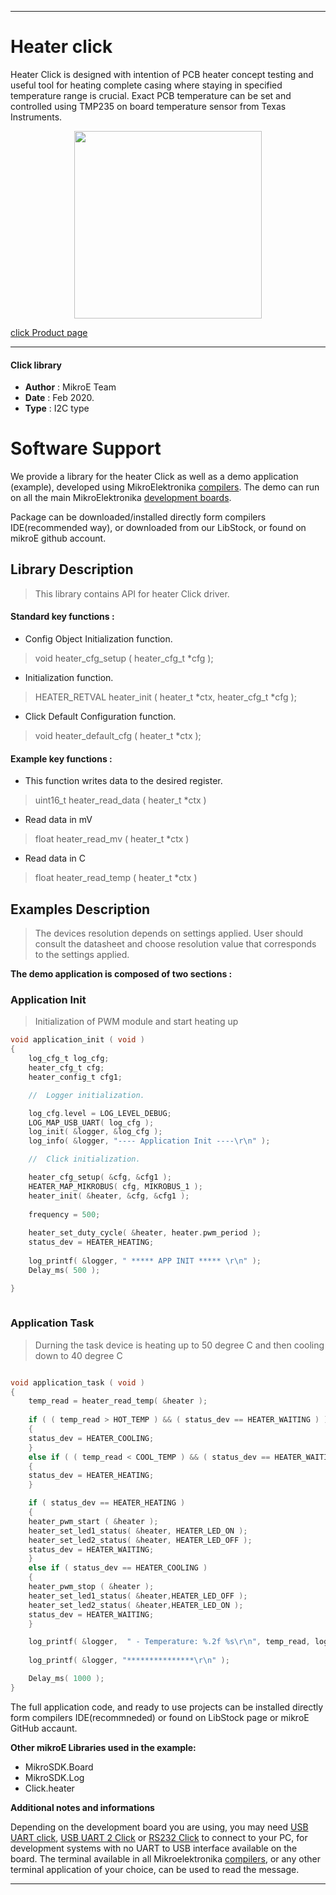  
---
# Heater  click

Heater Click is designed with intention of PCB heater concept testing and useful tool for heating complete casing where staying in specified temperature range is crucial. Exact PCB temperature can be set and controlled using TMP235 on board temperature sensor from Texas Instruments.

<p align="center">
  <img src="https://download.mikroe.com/images/click_for_ide/heater_click.png" height=300px>
</p>

[click Product page](https://www.mikroe.com/heater-click)

---


#### Click library 

- **Author**        : MikroE Team
- **Date**          : Feb 2020.
- **Type**          : I2C type


# Software Support

We provide a library for the heater Click 
as well as a demo application (example), developed using MikroElektronika 
[compilers](https://shop.mikroe.com/compilers). 
The demo can run on all the main MikroElektronika [development boards](https://shop.mikroe.com/development-boards).

Package can be downloaded/installed directly form compilers IDE(recommended way), or downloaded from our LibStock, or found on mikroE github account. 

## Library Description

> This library contains API for heater Click driver.

#### Standard key functions :

- Config Object Initialization function.
> void heater_cfg_setup ( heater_cfg_t *cfg ); 
 
- Initialization function.
> HEATER_RETVAL heater_init ( heater_t *ctx, heater_cfg_t *cfg );

- Click Default Configuration function.
> void heater_default_cfg ( heater_t *ctx );


#### Example key functions :

- This function writes data to the desired register.
> uint16_t heater_read_data ( heater_t *ctx )

- Read data in mV
> float heater_read_mv ( heater_t *ctx )

- Read data in C
> float heater_read_temp ( heater_t *ctx )


## Examples Description

> 
>  The devices resolution depends on settings applied.
>  User should consult the datasheet and choose resolution value 
>  that corresponds to the settings applied.
> 

**The demo application is composed of two sections :**

### Application Init 

>
> Initialization of PWM module and start heating up
> 

```c
void application_init ( void )
{
    log_cfg_t log_cfg;
    heater_cfg_t cfg;
    heater_config_t cfg1;

    //  Logger initialization.

    log_cfg.level = LOG_LEVEL_DEBUG;
    LOG_MAP_USB_UART( log_cfg );
    log_init( &logger, &log_cfg );
    log_info( &logger, "---- Application Init ----\r\n" );

    //  Click initialization.

    heater_cfg_setup( &cfg, &cfg1 );
    HEATER_MAP_MIKROBUS( cfg, MIKROBUS_1 );
    heater_init( &heater, &cfg, &cfg1 );
    
    frequency = 500;
    
    heater_set_duty_cycle( &heater, heater.pwm_period );
    status_dev = HEATER_HEATING;
    
    log_printf( &logger, " ***** APP INIT ***** \r\n" );
    Delay_ms( 500 );

}
  
```

### Application Task

>
> Durning the task device is heating up to 50 degree C and then
> cooling down to 40 degree C
 

```c

void application_task ( void )
{
    temp_read = heater_read_temp( &heater );
    
    if ( ( temp_read > HOT_TEMP ) && ( status_dev == HEATER_WAITING ) )
    {
    status_dev = HEATER_COOLING;
    }
    else if ( ( temp_read < COOL_TEMP ) && ( status_dev == HEATER_WAITING ) )
    {
    status_dev = HEATER_HEATING;
    }

    if ( status_dev == HEATER_HEATING )
    {
    heater_pwm_start ( &heater );
    heater_set_led1_status( &heater, HEATER_LED_ON );
    heater_set_led2_status( &heater, HEATER_LED_OFF );
    status_dev = HEATER_WAITING;
    }
    else if ( status_dev == HEATER_COOLING )
    {
    heater_pwm_stop ( &heater );
    heater_set_led1_status( &heater,HEATER_LED_OFF );
    heater_set_led2_status( &heater,HEATER_LED_ON );
    status_dev = HEATER_WAITING;
    }

    log_printf( &logger,  " - Temperature: %.2f %s\r\n", temp_read, log_degree );
    
    log_printf( &logger, "***************\r\n" );

    Delay_ms( 1000 );
}


```


The full application code, and ready to use projects can be  installed directly form compilers IDE(recommneded) or found on LibStock page or mikroE GitHub accaunt.

**Other mikroE Libraries used in the example:** 

- MikroSDK.Board
- MikroSDK.Log
- Click.heater

**Additional notes and informations**

Depending on the development board you are using, you may need 
[USB UART click](https://shop.mikroe.com/usb-uart-click), 
[USB UART 2 Click](https://shop.mikroe.com/usb-uart-2-click) or 
[RS232 Click](https://shop.mikroe.com/rs232-click) to connect to your PC, for 
development systems with no UART to USB interface available on the board. The 
terminal available in all Mikroelektronika 
[compilers](https://shop.mikroe.com/compilers), or any other terminal application 
of your choice, can be used to read the message.



---
